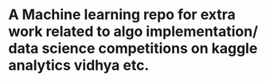 # A Machine learning repo for extra work related to algo implementation/ data science competitions on kaggle analytics vidhya etc.
